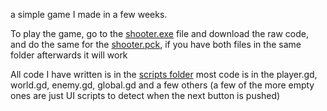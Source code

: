 a simple game I made in a few weeks.

To play the game, go to the [shooter.exe](https://github.com/LockieBrown/Shooter/blob/main/Shooter.exe) file and download the raw code, and do the same for the [shooter.pck](https://github.com/LockieBrown/Shooter/blob/main/Shooter.pck), if you have both files in the same folder afterwards it will work

All code I have written is in the [scripts folder](https://github.com/LockieBrown/Shooter/tree/main/scripts) most code is in the player.gd, world.gd, enemy.gd, global.gd and a few others (a few of the more empty ones are just UI scripts to detect when the next button is pushed)
